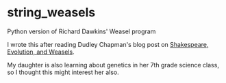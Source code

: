 # string_weasels
Python version of Richard Dawkins' Weasel program

I wrote this after reading Dudley Chapman's blog post on [Shakespeare, Evolution, and Weasels](https://theappleandthefinch.com/2016/04/30/shakespeare-evolution-and-weasels/).

My daughter is also learning about genetics in her 7th grade science class, so I thought this might interest her also.
